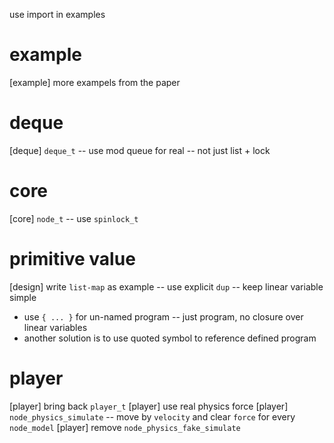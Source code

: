 use import in examples

# example

[example] more exampels from the paper

# deque

[deque] `deque_t` -- use mod queue for real -- not just list + lock

# core

[core] `node_t` -- use `spinlock_t`

# primitive value

[design] write `list-map` as example -- use explicit `dup` -- keep linear variable simple

- use `{ ... }` for un-named program -- just program, no closure over linear variables
- another solution is to use quoted symbol to reference defined program

# player

[player] bring back `player_t`
[player] use real physics force
[player] `node_physics_simulate` -- move by `velocity` and clear `force` for every `node_model`
[player] remove `node_physics_fake_simulate`
